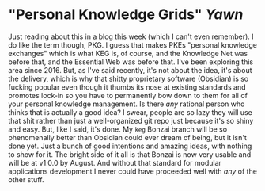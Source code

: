 # "Personal Knowledge Grids" *Yawn*

Just reading about this in a blog this week (which I can't even remember). I do like the term though, PKG. I guess that makes PKEs "personal knowledge exchanges" which is what KEG is, of course, and the Knowledge Net was before that, and the Essential Web was before that. I've been exploring this area since 2016. But, as I've said recently, it's not about the idea, it's about the delivery, which is why that shitty proprietary software (Obsidian) is so fucking popular even though it thumbs its nose at existing standards and promotes lock-in so you have to permanently bow down to them for all of your personal knowledge management. Is there *any* rational person who thinks that is actually a good idea? I swear, people are so lazy they will use that shit rather than just a well-organized git repo just because it's so shiny and easy. But, like I said, it's done. My `keg` Bonzai branch will be so phenomenally better than Obsidian could ever dream of being, but it isn't done yet. Just a bunch of good intentions and amazing ideas, with nothing to show for it. The bright side of it all is that Bonzai is now very usable and will be at v1.0.0 by August. And without that standard for modular applications development I never could have proceeded well with *any* of the other stuff.
